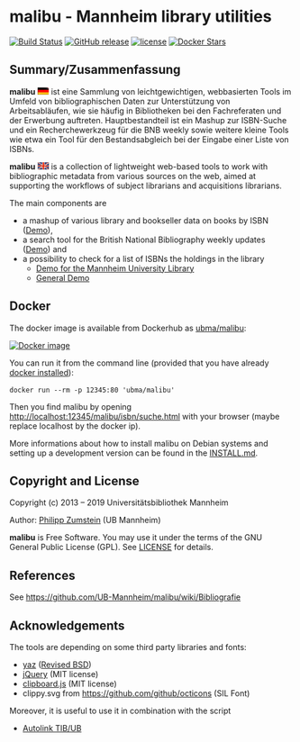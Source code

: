 # malibu - Mannheim library utilities

[![Build Status](https://travis-ci.org/UB-Mannheim/malibu.svg?branch=master)](https://travis-ci.org/UB-Mannheim/malibu)
[![GitHub release](https://img.shields.io/github/release/UB-Mannheim/malibu.svg?maxAge=3600)](https://github.com/UB-Mannheim/malibu/releases)
[![license](https://img.shields.io/github/license/UB-Mannheim/malibu.svg?maxAge=2592000)](https://github.com/UB-Mannheim/malibu/blob/master/LICENSE)
[![Docker Stars](https://img.shields.io/docker/pulls/ubma/malibu.svg?maxAge=86400)](https://hub.docker.com/r/ubma/malibu/)

## Summary/Zusammenfassung

**malibu** ![de](https://raw.githubusercontent.com/UB-Mannheim/malibu/master/img/flag_de.jpeg) ist eine Sammlung von leichtgewichtigen, webbasierten Tools im Umfeld
von bibliographischen Daten zur Unterstützung von Arbeitsabläufen, wie sie
häufig in Bibliotheken bei den Fachreferaten und der Erwerbung auftreten.
Hauptbestandteil ist ein Mashup zur ISBN-Suche und ein Recherchewerkzeug für die
BNB weekly sowie weitere kleine Tools wie etwa ein Tool für den Bestandsabgleich bei der Eingabe einer Liste von ISBNs.

**malibu** ![en](https://raw.githubusercontent.com/UB-Mannheim/malibu/master/img/flag_en.jpeg) is a collection of lightweight web-based tools to work with bibliographic metadata from various sources on the web, aimed at supporting the workflows of subject librarians and acquisitions librarians.

The main components are

* a mashup of various library and bookseller data on books by ISBN
  ([Demo](http://data.bib.uni-mannheim.de/malibu/isbn/suche.html)),
* a search tool for the British National Bibliography weekly updates
  ([Demo](http://data.bib.uni-mannheim.de/malibu/bnb/recherche.php)) and
* a possibility to check for a list of ISBNs the holdings in the library
   - [Demo for the Mannheim University Library](http://data.bib.uni-mannheim.de/malibu/tools/bestandsabgleich.html)
   - [General Demo](http://data.bib.uni-mannheim.de/malibu/tools/bestandsabgleichA.html)


## Docker

The docker image is available from Dockerhub as [ubma/malibu](https://hub.docker.com/r/ubma/malibu/):

[![Docker image](http://dockeri.co/image/ubma/malibu)](https://hub.docker.com/r/ubma/malibu/)

You can run it from the command line (provided that you have already [docker installed](https://docs.docker.com/engine/installation/)):

```shell
docker run --rm -p 12345:80 'ubma/malibu'
```
Then you find malibu by opening [http://localhost:12345/malibu/isbn/suche.html](http://localhost:12345/malibu/isbn/suche.html) with your browser (maybe replace localhost by the docker ip).

More informations about how to install malibu on Debian systems and setting up a development version can be found in the [INSTALL.md](INSTALL.md).


## Copyright and License

Copyright (c) 2013 – 2019 Universitätsbibliothek Mannheim

Author: [Philipp Zumstein](https://github.com/zuphilip) (UB Mannheim)

**malibu** is Free Software. You may use it under the terms of the GNU General
Public License (GPL). See [LICENSE](./LICENSE) for details.

## References

See https://github.com/UB-Mannheim/malibu/wiki/Bibliografie

## Acknowledgements

The tools are depending on some third party libraries and fonts:

* [yaz](http://www.indexdata.com/phpyaz) ([Revised BSD](http://www.indexdata.com/licences/revised-bsd))
* [jQuery](https://github.com/jquery/jquery) (MIT license)
* [clipboard.js](https://github.com/zenorocha/clipboard.js/) (MIT license)
* clippy.svg from https://github.com/github/octicons (SIL Font)

Moreover, it is useful to use it in combination with the script
* [Autolink TIB/UB](http://www.tempelb.de/autolink-tibub/)


